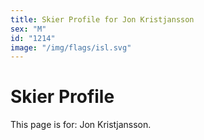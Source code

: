 ```yaml
---
title: Skier Profile for Jon Kristjansson
sex: "M"
id: "1214"
image: "/img/flags/isl.svg" 
---
```


# Skier Profile

This page is for: Jon Kristjansson.
    
